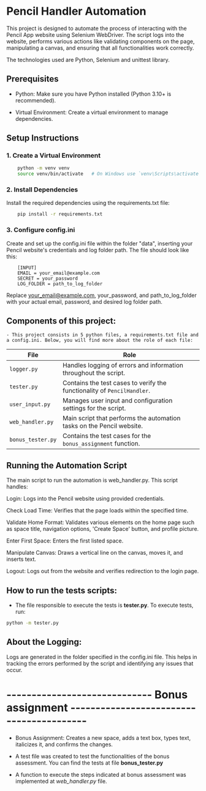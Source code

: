 # Pencil Handler Automation
This project is designed to automate the process of interacting with the Pencil App website using Selenium WebDriver. The script logs into the website, performs various actions like validating components on the page, manipulating a canvas, and ensuring that all functionalities work correctly.

The technologies used are Python, Selenium and unittest library.

## Prerequisites
 - Python: Make sure you have Python installed (Python 3.10+ is recommended).

 - Virtual Environment: Create a virtual environment to manage dependencies.

## Setup Instructions
### 1. Create a Virtual Environment

``` bash
    python -m venv venv
    source venv/bin/activate   # On Windows use `venv\Scripts\activate` 
```
### 2. Install Dependencies

Install the required dependencies using the requirements.txt file:

``` bash
    pip install -r requirements.txt
```

### 3. Configure config.ini

Create and set up the config.ini file within the folder "data", inserting  your Pencil website's credentials  and log folder path. The file should look like this:

```
    [INPUT]
    EMAIL = your_email@example.com
    SECRET = your_password
    LOG_FOLDER = path_to_log_folder
```

Replace your_email@example.com, your_password, and path_to_log_folder with your actual email, password, and desired log folder path.


## Components of this project:

    - This project consists in 5 python files, a requirements.txt file and a config.ini. Below, you will find more about the role of each file:

| File             | Role                                                                 |
|------------------|----------------------------------------------------------------------|
| `logger.py`      | Handles logging of errors and information throughout the script.     |
| `tester.py`      | Contains the test cases to verify the functionality of `PencilHandler`. |
| `user_input.py`  | Manages user input and configuration settings for the script.        |
| `web_handler.py` | Main script that performs the automation tasks on the Pencil website.|
| `bonus_tester.py`| Contains the test cases for the `bonus_assignment` function.         |





## Running the Automation Script

The main script to run the automation is web_handler.py. This script handles:

Login: Logs into the Pencil website using provided credentials.

Check Load Time: Verifies that the page loads within the specified time.

Validate Home Format: Validates various elements on the home page such as space title, navigation options, 'Create Space' button, and profile picture.

Enter First Space: Enters the first listed space.

Manipulate Canvas: Draws a vertical line on the canvas, moves it, and inserts text.

Logout: Logs out from the website and verifies redirection to the login page.

## How to run the tests scripts:

- The file responsible to execute the tests is **tester.py**. To execute tests, run:

```bash
python -m tester.py
```

## About the Logging:
Logs are generated in the folder specified in the config.ini file. This helps in tracking the errors performed by the script and identifying any issues that occur.

# ----------------------------- Bonus assignment -----------------------------------------

 - Bonus Assignment: Creates a new space, adds a text box, types text, italicizes it, and confirms the changes.

 - A test file was created to test the functionalities of the bonus assessment. You can find the tests at file 
 **bonus_tester.py**

 - A function to execute the steps indicated at bonus assessment was implemented at _web_handler.py_ file.